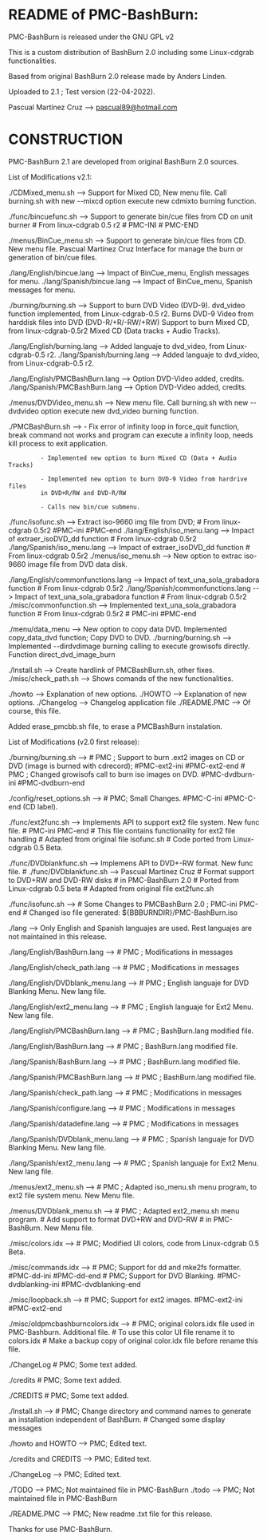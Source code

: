 README of PMC-BashBurn:
=======================
PMC-BashBurn is released under the GNU GPL v2

This is a custom distribution of BashBurn 2.0 including some Linux-cdgrab functionalities.

Based from original BashBurn 2.0 release made by Anders Linden.

Uploaded to 2.1 ; Test version (22-04-2022).

Pascual Martínez Cruz --> pascual89@hotmail.com

CONSTRUCTION
============

PMC-BashBurn 2.1 are developed from original BashBurn 2.0 sources.

List of Modifications v2.1:

./CDMixed_menu.sh --> Support for Mixed CD, New menu file.
		      Call burning.sh with new --mixcd option
		      execute new cdmixto burning function.

./func/bincuefunc.sh --> Support to generate bin/cue files from CD on unit burner 
			 # From linux-cdgrab 0.5 r2 # PMC-INI # PMC-END

./menus/BinCue_menu.sh --> Support to generate bin/cue files from CD.			 
			   New menu file. Pascual Martínez Cruz
			   Interface for manage the burn or generation of bin/cue files.

./lang/English/bincue.lang --> Impact of BinCue_menu, English messages for menu.
./lang/Spanish/bincue.lang --> Impact of BinCue_menu, Spanish messages for menu.

./burning/burning.sh --> Support to burn DVD Video (DVD-9).
			 dvd_video function implemented, from Linux-cdgrab-0.5 r2.
			 Burns DVD-9 Video from harddisk files into DVD (DVD-R/+R/-RW/+RW)
                         Support to burn Mixed CD, from linux-cdgrab-0.5r2
			 Mixed CD (Data tracks + Audio Tracks).

./lang/English/burning.lang --> Added languaje to dvd_video, from Linux-cdgrab-0.5 r2.
./lang/Spanish/burning.lang --> Added languaje to dvd_video, from Linux-cdgrab-0.5 r2.

./lang/English/PMCBashBurn.lang --> Option DVD-Video added, credits.
./lang/Spanish/PMCBashBurn.lang --> Option DVD-Video added, credits.

./menus/DVDVideo_menu.sh --> New menu file.
			     Call burning.sh with new --dvdvideo option
			     execute new dvd_video burning function.

./PMCBashBurn.sh --> - Fix error of infinity loop in force_quit function,
		     break command not works and program can execute a
		     infinity loop, needs kill process to exit application.
		     
		     - Implemented new option to burn Mixed CD (Data + Audio Tracks)

		     - Implemented new option to burn DVD-9 Video from hardrive files
		     in DVD+R/RW and DVD-R/RW
		     		     
		     - Calls new bin/cue submenu.

./func/isofunc.sh --> Extract iso-9660 img file from DVD; # From linux-cdgrab 0.5r2 #PMC-ini #PMC-end
./lang/English/iso_menu.lang --> Impact of extraer_isoDVD_dd function # From linux-cdgrab 0.5r2
./lang/Spanish/iso_menu.lang --> Impact of extraer_isoDVD_dd function # From linux-cdgrab 0.5r2
./menus/iso_menu.sh --> New option to extrac iso-9660 image file from DVD data disk.

./lang/English/commonfunctions.lang --> Impact of text_una_sola_grabadora function # From linux-cdgrab 0.5r2
./lang/Spanish/commonfunctions.lang --> Impact of text_una_sola_grabadora function # From linux-cdgrab 0.5r2
./misc/commonfunction.sh --> Implemented text_una_sola_grabadora function # From linux-cdgrab 0.5r2 # PMC-ini #PMC-end

./menu/data_menu --> New option to copy data DVD. Implemented copy_data_dvd function; Copy DVD to DVD.
./burning/burning.sh --> Implemented --dirdvdimage burning calling to execute growisofs directly. Function direct_dvd_image_burn

./Install.sh --> Create hardlink of PMCBashBurn.sh, other fixes.
./misc/check_path.sh --> Shows comands of the new functionalities.

./howto --> Explanation of new options.
./HOWTO --> Explanation of new options.
./Changelog --> Changelog application file
./README.PMC --> Of course, this file.

Added erase_pmcbb.sh file, to erase a PMCBashBurn instalation.

List of Modifications (v2.0 first release):

./burning/burning.sh --> # PMC ; Support to burn .ext2 images on CD or DVD (image is burned with cdrecord); #PMC-ext2-ini #PMC-ext2-end
			 # PMC ; Changed growisofs call to burn iso images on DVD. #PMC-dvdburn-ini #PMC-dvdburn-end

./config/reset_options.sh --> # PMC; Small Changes. #PMC-C-ini #PMC-C-end (CD label).

./func/ext2func.sh --> Implements API to support ext2 file system. New func file.
			    # PMC-ini PMC-end
			    # This file contains functionality for ext2 file handling
			    # Adapted from original file isofunc.sh
			    # Code ported from Linux-cdgrab 0.5 Beta.
			    
./func/DVDblankfunc.sh --> Implemens API to DVD+-RW format. New func file.
			    # ./func/DVDblankfunc.sh --> Pascual Martinez Cruz
			    # Format support to DVD+RW and DVD-RW disks
			    # in PMC-BashBurn 2.0
			    # Ported from Linux-cdgrab 0.5 beta
			    # Adapted from original file ext2func.sh

./func/isofunc.sh --> # Some Changes to PMCBashBurn 2.0 ; PMC-ini PMC-end
			    # Changed iso file generated: ${BBBURNDIR}/PMC-BashBurn.iso

./lang --> Only English and Spanish languajes are used.
	   Rest languajes are not maintained in this release.

./lang/English/BashBurn.lang --> # PMC ; Modifications in messages

./lang/English/check_path.lang --> # PMC ; Modifications in messages

./lang/English/DVDblank_menu.lang --> # PMC ; English languaje for DVD Blanking Menu. New lang file.

./lang/English/ext2_menu.lang --> # PMC ; English languaje for Ext2 Menu. New lang file.

./lang/English/PMCBashBurn.lang --> # PMC ; BashBurn.lang modified file.

./lang/English/BashBurn.lang --> # PMC ; BashBurn.lang modified file.

./lang/Spanish/BashBurn.lang --> # PMC ; BashBurn.lang modified file.

./lang/Spanish/PMCBashBurn.lang --> # PMC ; BashBurn.lang modified file.

./lang/Spanish/check_path.lang --> # PMC ; Modifications in messages

./lang/Spanish/configure.lang --> # PMC ; Modifications in messages

./lang/Spanish/datadefine.lang --> # PMC ; Modifications in messages

./lang/Spanish/DVDblank_menu.lang --> # PMC ; Spanish languaje for DVD Blanking Menu. New lang file.

./lang/Spanish/ext2_menu.lang --> # PMC ; Spanish languaje for Ext2 Menu. New lang file.

./menus/ext2_menu.sh --> # PMC ; Adapted iso_menu.sh menu program, to ext2 file system menu. New Menu file.

./menus/DVDblank_menu.sh --> # PMC ; Adapted ext2_menu.sh menu program.
			     #       Add support to format DVD+RW and DVD-RW
			     #       in PMC-BashBurn. New Menu file.

./misc/colors.idx --> # PMC; Modified UI colors, code from Linux-cdgrab 0.5 Beta.

./misc/commands.idx --> # PMC; Support for dd and mke2fs formatter. #PMC-dd-ini #PMC-dd-end
			# PMC; Support for DVD Blanking. #PMC-dvdblanking-ini #PMC-dvdblanking-end

./misc/loopback.sh --> # PMC; Support for ext2 images. #PMC-ext2-ini #PMC-ext2-end

./misc/oldpmcbashburncolors.idx --> # PMC; original colors.idx file used in PMC-Bashburn. Additional file.
				    # To use this color UI file rename it to colors.idx
				    # Make a backup copy of original color.idx file before rename this file.
				    
./ChangeLog # PMC; Some text added.

./credits # PMC; Some text added.

./CREDITS # PMC; Some text added.

./Install.sh --> # PMC; Change directory and command names to generate an installation independent of BashBurn.
		 # Changed some display messages
		 
./howto and HOWTO --> PMC; Edited text.

./credits and CREDITS --> PMC; Edited text.

./ChangeLog --> PMC; Edited text.

./TODO --> PMC; Not maintained file in PMC-BashBurn
./todo --> PMC; Not maintained file in PMC-BashBurn

./README.PMC --> PMC; New readme .txt file for this release.

Thanks for use PMC-BashBurn.

